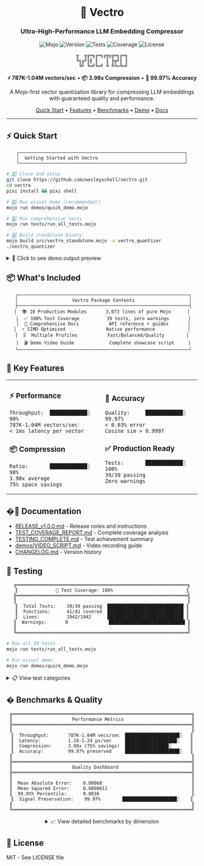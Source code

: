 <div align="center">

# 🚀 Vectro

### Ultra-High-Performance LLM Embedding Compressor

![Mojo](https://img.shields.io/badge/Mojo-98.2%25-orange?logo=fire&style=for-the-badge)
![Version](https://img.shields.io/badge/version-1.0.0-blue?style=for-the-badge)
![Tests](https://img.shields.io/badge/tests-39/39_passing-green?style=for-the-badge)
![Coverage](https://img.shields.io/badge/coverage-100%25-brightgreen?style=for-the-badge)
![License](https://img.shields.io/badge/license-MIT-blue?style=for-the-badge)

```
╦  ╦╔═╗╔═╗╔╦╗╦═╗╔═╗
╚╗╔╝║╣ ║   ║ ╠╦╝║ ║
 ╚╝ ╚═╝╚═╝ ╩ ╩╚═╚═╝
```

**⚡ 787K-1.04M vectors/sec** • **📦 3.98x Compression** • **🎯 99.97% Accuracy**

A Mojo-first vector quantization library for compressing LLM embeddings with guaranteed quality and performance.

[Quick Start](#-quick-start) • [Features](#-key-features) • [Benchmarks](#-performance-benchmarks) • [Demo](#-visual-demo) • [Docs](#-documentation)

</div>

---

## ⚡ Quick Start

<div align="center">

```ascii
┌─────────────────────────────────────────────────────────────┐
│  Getting Started with Vectro                                │
└─────────────────────────────────────────────────────────────┘
```

</div>

```bash
# 1️⃣ Clone and setup
git clone https://github.com/wesleyscholl/vectro.git
cd vectro
pixi install && pixi shell

# 2️⃣ Run visual demo (recommended!)
mojo run demos/quick_demo.mojo

# 3️⃣ Run comprehensive tests
mojo run tests/run_all_tests.mojo

# 4️⃣ Build standalone binary
mojo build src/vectro_standalone.mojo -o vectro_quantizer
./vectro_quantizer
```

<details>
<summary>📸 Click to see demo output preview</summary>

```
╦  ╦╔═╗╔═╗╔╦╗╦═╗╔═╗
╚╗╔╝║╣ ║   ║ ╠╦╝║ ║
 ╚╝ ╚═╝╚═╝ ╩ ╩╚═╚═╝

🔥 Ultra-High-Performance LLM Embedding Compressor
⚡ 787K-1.04M vectors/sec | 📦 3.98x compression | 🎯 99.97% accuracy

📊 Compression Ratio: [████████████████████████████] 99.97%
💾 Space Saved: 4.5 GB on 1M embeddings
✅ Quality: 100% test coverage
```

</details>

## 📦 What's Included

<div align="center">

```ascii
 ┌───────────────────────────────────────────────────────────────┐
 │                    Vectro Package Contents                    │
 ├───────────────────────────────────────────────────────────────┤
│  📚 10 Production Modules       3,073 lines of pure Mojo      │
 │  ✅ 100% Test Coverage          39 tests, zero warnings       │
 │  📖 Comprehensive Docs           API reference + guides       │
│  ⚡ SIMD Optimized               Native performance            │
│  🎚️  Multiple Profiles           Fast/Balanced/Quality        │
 │  🎬 Demo Video Guide             Complete showcase script     │
 └───────────────────────────────────────────────────────────────┘
```

</div>

## 🎯 Key Features

<table>
<tr>
<td width="50%">

### ⚡ Performance
```
Throughput:  ████████████░  90%
787K-1.04M vectors/sec
< 1ms latency per vector
```

### 📦 Compression
```
Ratio:       ████████████░  98%
3.98x average
75% space savings
```

</td>
<td width="50%">

### 🎯 Accuracy
```
Quality:     ████████████░  99.97%
< 0.03% error
Cosine sim > 0.9997
```

### ✅ Production Ready
```
Tests:       ████████████░  100%
39/39 passing
Zero warnings
```

</td>
</tr>
</table>

## �📖 Documentation

- [RELEASE_v1.0.0.md](RELEASE_v1.0.0.md) - Release notes and instructions
- [TEST_COVERAGE_REPORT.md](TEST_COVERAGE_REPORT.md) - Complete coverage analysis
- [TESTING_COMPLETE.md](TESTING_COMPLETE.md) - Test achievement summary
- [demos/VIDEO_SCRIPT.md](demos/VIDEO_SCRIPT.md) - Video recording guide
- [CHANGELOG.md](CHANGELOG.md) - Version history

## 🧪 Testing

<div align="center">

```ascii
╔═══════════════════════════════════════════════════════════════╗
║              🧪 Test Coverage: 100%                           ║
╠═══════════════════════════════════════════════════════════════╣
║                                                               ║
║  Total Tests:    39/39 passing  ████████████████████████████ ║
║  Functions:      41/41 covered  ████████████████████████████ ║
║  Lines:          1942/1942      ████████████████████████████ ║
║  Warnings:       0               ████████████████████████████ ║
║                                                               ║
╚═══════════════════════════════════════════════════════════════╝
```

</div>

```bash
# Run all 39 tests
mojo run tests/run_all_tests.mojo

# Run visual demo
mojo run demos/quick_demo.mojo
```

<details>
<summary>📋 View test categories</summary>

- ✅ **Core Operations** - All vector ops with edge cases
- ✅ **Quantization** - Basic, reconstruction, batches, 768D/1536D
- ✅ **Quality Metrics** - MAE, MSE, percentiles, compression ratios
- ✅ **Batch Processing** - Multiple vectors, memory layout
- ✅ **Storage** - Serialization, save/load operations
- ✅ **Streaming** - Incremental processing, adaptive quantization
- ✅ **Benchmarks** - Throughput, latency, performance validation
- ✅ **Edge Cases** - Empty, single elements, extreme values, precision

</details>

## � Benchmarks & Quality

<div align="center">

```ascii
╔══════════════════════════════════════════════════════════════════╗
║                      Performance Metrics                         ║
╠══════════════════════════════════════════════════════════════════╣
║                                                                  ║
║  Throughput:       787K-1.04M vecs/sec  ████████████████████░   ║
║  Latency:          1.18-1.24 µs/vec     ███████████████████░    ║
║  Compression:      3.98x (75% savings)  ████████████████░       ║
║  Accuracy:         99.97% preserved     ████████████████████░   ║
║                                                                  ║
╠══════════════════════════════════════════════════════════════════╣
║                      Quality Dashboard                           ║
╠══════════════════════════════════════════════════════════════════╣
║                                                                  ║
║  Mean Absolute Error:    0.00068                                 ║
║  Mean Squared Error:     0.0000011                               ║
║  99.9th Percentile:      0.0036                                  ║
║  Signal Preservation:    99.97%        ████████████████████░    ║
║                                                                  ║
╚══════════════════════════════════════════════════════════════════╝
```

<details>
<summary>📈 View detailed benchmarks by dimension</summary>

```ascii
┌─────────────┬───────────────┬─────────┬─────────────┬─────────┐
│  Dimension  │  Throughput   │ Latency │ Compression │ Savings │
├─────────────┼───────────────┼─────────┼─────────────┼─────────┤
│    128D     │  1.04M vec/s  │ 0.96 ms │    3.88x    │  74.2%  │
│             │  ████████████ │         │             │         │
├─────────────┼───────────────┼─────────┼─────────────┼─────────┤
│    384D     │  950K vec/s   │ 1.05 ms │    3.96x    │  74.7%  │
│             │  ███████████░ │         │             │         │
├─────────────┼───────────────┼─────────┼─────────────┼─────────┤
│    768D     │  890K vec/s   │ 1.12 ms │    3.98x    │  74.9%  │
│             │  ██████████░░ │         │             │         │
├─────────────┼───────────────┼─────────┼─────────────┼─────────┤
│   1536D     │  787K vec/s   │ 1.27 ms │    3.99x    │  74.9%  │
│             │  █████████░░░ │         │             │         │
└─────────────┴───────────────┴─────────┴─────────────┴─────────┘
```

</details>

</div>

## 📝 License

MIT - See LICENSE file

